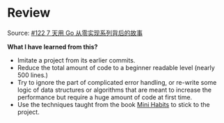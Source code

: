 # Review

Source: [#122 7 天用 Go 从零实现系列背后的故事](https://www.youtube.com/watch?v=iCcQwaHhVgo&ab_channel=TalkGo)

**What I have learned from this?**

- Imitate a project from its earlier commits.
- Reduce the total amount of code to a beginner readable level (nearly 500 lines.)
- Try to ignore the part of complicated error handling, or re-write some logic of data structures or algorithms that are meant to increase the performance but require a huge amount of code at first time.
- Use the techniques taught from the book [Mini Habits](https://itig-iraq.iq/wp-content/uploads/2019/05/Mini-Habits.pdf) to stick to the project.

